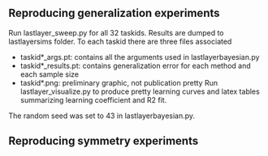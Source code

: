 ## Reproducing generalization experiments

Run lastlayer_sweep.py for all 32 taskids. Results are dumped to lastlayersims folder. 
To each taskid there are three files associated
+ taskid*_args.pt: contains all the arguments used in lastlayerbayesian.py
+ taskid*_results.pt: contains generalization error for each method and each sample size
+ taskid*.png: preliminary graphic, not publication pretty
Run lastlayer_visualize.py to produce pretty learning curves and latex tables summarizing learning coefficient and R2 fit.

The random seed was set to 43 in lastlayerbayesian.py.

## Reproducing symmetry experiments